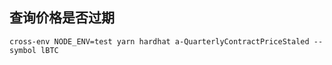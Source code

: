 

## 查询价格是否过期
```shell
cross-env NODE_ENV=test yarn hardhat a-QuarterlyContractPriceStaled --symbol lBTC
```


